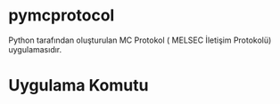 # pymcprotocol
Python tarafından oluşturulan MC Protokol ( MELSEC İletişim Protokolü) uygulamasıdır.

# Uygulama Komutu
